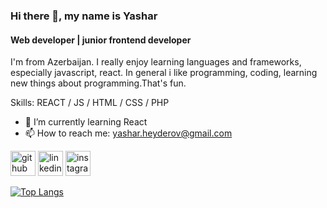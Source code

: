 ### Hi there 👋, my name is Yashar
#### Web developer | junior frontend developer
I'm from Azerbaijan. I really enjoy learning languages and frameworks, especially javascript, react.
In general i like programming, coding, learning new things about programming.That's fun.

Skills: REACT / JS / HTML / CSS / PHP

- 🌱 I’m currently learning React 
- 📫 How to reach me: yashar.heyderov@gmail.com 


[<img src='https://cdn.jsdelivr.net/npm/simple-icons@3.0.1/icons/github.svg' alt='github' height='40'>](https://github.com/heydarov93)  [<img src='https://cdn.jsdelivr.net/npm/simple-icons@3.0.1/icons/linkedin.svg' alt='linkedin' height='40'>](https://www.linkedin.com/in/yashar-heydarov-4b8659261/)  [<img src='https://cdn.jsdelivr.net/npm/simple-icons@3.0.1/icons/instagram.svg' alt='instagram' height='40'>](https://www.instagram.com/yashar_heydarov/)  

[![Top Langs](https://github-readme-stats.vercel.app/api/top-langs/?username=heydarov93)](https://github.com/anuraghazra/github-readme-stats)


